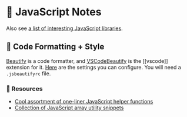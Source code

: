 # 📓 JavaScript Notes

Also see [a list of interesting JavaScript libraries](javascript-libraries).

## 🎨 Code Formatting + Style
[Beautify](https://github.com/beautify-web/js-beautify) is a code formatter, and [VSCodeBeautify](https://github.com/HookyQR/VSCodeBeautify) is the [[vscode]] extension for it. [Here](https://github.com/HookyQR/VSCodeBeautify/blob/master/Settings.md) are the settings you can configure. You will need a `.jsbeautifyrc` file.

### 📙 Resources
- [Cool assortment of one-liner JavaScript helper functions](https://1loc.dev/)
- [Collection of JavaScript array utility snippets](https://surma.github.io/underdash/)

